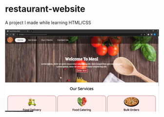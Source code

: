 # restaurant-website
A project I made while learning HTML/CSS

<p align="center">
<img src="https://github.com/krishkhimasia/restaurant-website/blob/main/img/restaurant-prev.png">
</p>
